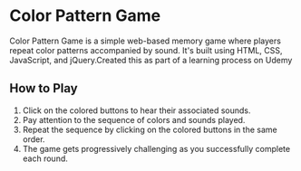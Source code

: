 # Color Pattern Game

Color Pattern Game is a simple web-based memory game where players repeat color patterns accompanied by sound. It's built using HTML, CSS, JavaScript, and jQuery.Created this as part of a learning process on Udemy

## How to Play

1. Click on the colored buttons to hear their associated sounds.
2. Pay attention to the sequence of colors and sounds played.
3. Repeat the sequence by clicking on the colored buttons in the same order.
4. The game gets progressively challenging as you successfully complete each round.


